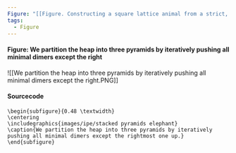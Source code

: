 ```yaml
---
Figure: "[[Figure. Constructing a square lattice animal from a strict, connected heap]]"
tags:
  - Figure
---
```

#### Figure: We partition the heap into three pyramids by iteratively pushing all minimal dimers except the right

![[We partition the heap into three pyramids by iteratively pushing all minimal dimers except the right.PNG]]

#### Sourcecode

```
\begin{subfigure}{0.48 \textwidth}
\centering
\includegraphics{images/ipe/stacked pyramids elephant}
\caption{We partition the heap into three pyramids by iteratively pushing all minimal dimers except the rightmost one up.}
\end{subfigure}
```